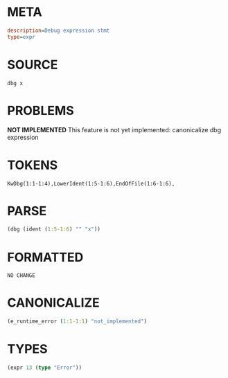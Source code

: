 # META
~~~ini
description=Debug expression stmt
type=expr
~~~
# SOURCE
~~~roc
dbg x
~~~
# PROBLEMS
**NOT IMPLEMENTED**
This feature is not yet implemented: canonicalize dbg expression

# TOKENS
~~~zig
KwDbg(1:1-1:4),LowerIdent(1:5-1:6),EndOfFile(1:6-1:6),
~~~
# PARSE
~~~clojure
(dbg (ident (1:5-1:6) "" "x"))
~~~
# FORMATTED
~~~roc
NO CHANGE
~~~
# CANONICALIZE
~~~clojure
(e_runtime_error (1:1-1:1) "not_implemented")
~~~
# TYPES
~~~clojure
(expr 13 (type "Error"))
~~~